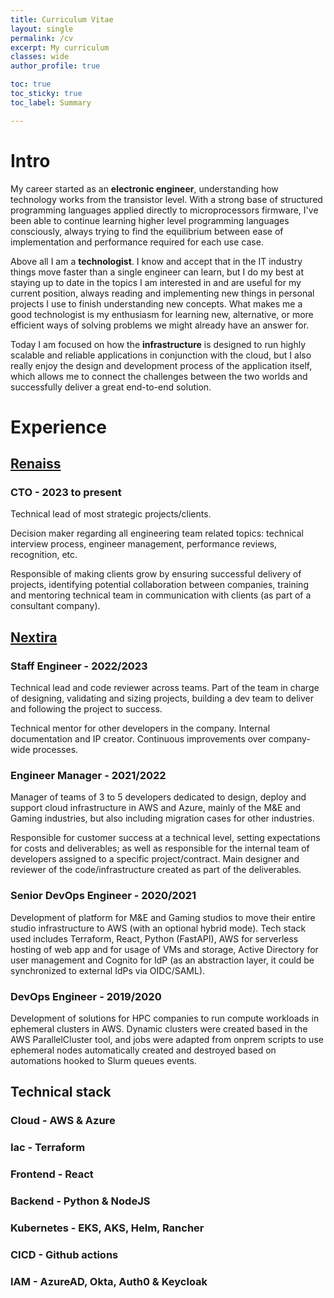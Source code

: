 ```yaml
---
title: Curriculum Vitae
layout: single
permalink: /cv
excerpt: My curriculum
classes: wide
author_profile: true

toc: true
toc_sticky: true
toc_label: Summary

---
```


# Intro

My career started as an **electronic engineer**, understanding how technology works from the transistor level. With a strong base of structured programming languages applied directly to microprocessors firmware, I've been able to continue learning higher level programming languages consciously, always trying to find the equilibrium between ease of implementation and performance required for each use case.

Above all I am a **technologist**. I know and accept that in the IT industry things move faster than a single engineer can learn, but I do my best at staying up to date in the topics I am interested in and are useful for my current position, always reading and implementing new things in personal projects I use to finish understanding new concepts. What makes me a good technologist is my enthusiasm for learning new, alternative, or more efficient ways of solving problems we might already have an answer for.

Today I am focused on how the **infrastructure** is designed to run highly scalable and reliable applications in conjunction with the cloud, but I also really enjoy the design and development process of the application itself, which allows me to connect the challenges between the two worlds and successfully deliver a great end-to-end solution.

# Experience

## [Renaiss](https://renaiss.io)

### CTO - 2023 to present

Technical lead of most strategic projects/clients.

Decision maker regarding all engineering team related topics: technical interview process, engineer management, performance reviews, recognition, etc.

Responsible of making clients grow by ensuring successful delivery of projects, identifying potential collaboration between companies, training and mentoring technical team in communication with clients (as part of a consultant company).

## [Nextira](https://newsroom.accenture.com/news/2023/accenture-acquires-nextira-expanding-engineering-capabilities-in-artificial-intelligence-and-machine-learning)

### Staff Engineer - 2022/2023

Technical lead and code reviewer across teams. Part of the team in charge of designing, validating and sizing projects, building a dev team to deliver and following the project to success.

Technical mentor for other developers in the company. Internal documentation and IP creator. Continuous improvements over company-wide processes.

### Engineer Manager - 2021/2022

Manager of teams of 3 to 5 developers dedicated to design, deploy and support cloud infrastructure in AWS and Azure, mainly of the M&E and Gaming industries, but also including migration cases for other industries.

Responsible for customer success at a technical level, setting expectations for costs and deliverables; as well as responsible for the internal team of developers assigned to a specific project/contract. Main designer and reviewer of the code/infrastructure created as part of the deliverables.

### Senior DevOps Engineer - 2020/2021

Development of platform for M&E and Gaming studios to move their entire studio infrastructure to AWS (with an optional hybrid mode). Tech stack used includes Terraform, React, Python (FastAPI), AWS for serverless hosting of web app and for usage of VMs and storage, Active Directory for user management and Cognito for IdP (as an abstraction layer, it could be synchronized to external IdPs via OIDC/SAML).

### DevOps Engineer - 2019/2020

Development of solutions for HPC companies to run compute workloads in ephemeral clusters in AWS. Dynamic clusters were created based in the AWS ParallelCluster tool, and jobs were adapted from onprem scripts to use ephemeral nodes automatically created and destroyed based on automations hooked to Slurm queues events. 

## Technical stack

### **Cloud** - AWS & Azure

### **Iac** - Terraform

### **Frontend** - React

### **Backend** - Python & NodeJS

### **Kubernetes** - EKS, AKS, Helm, Rancher

### **CICD** - Github actions

### **IAM** - AzureAD, Okta, Auth0 & Keycloak

